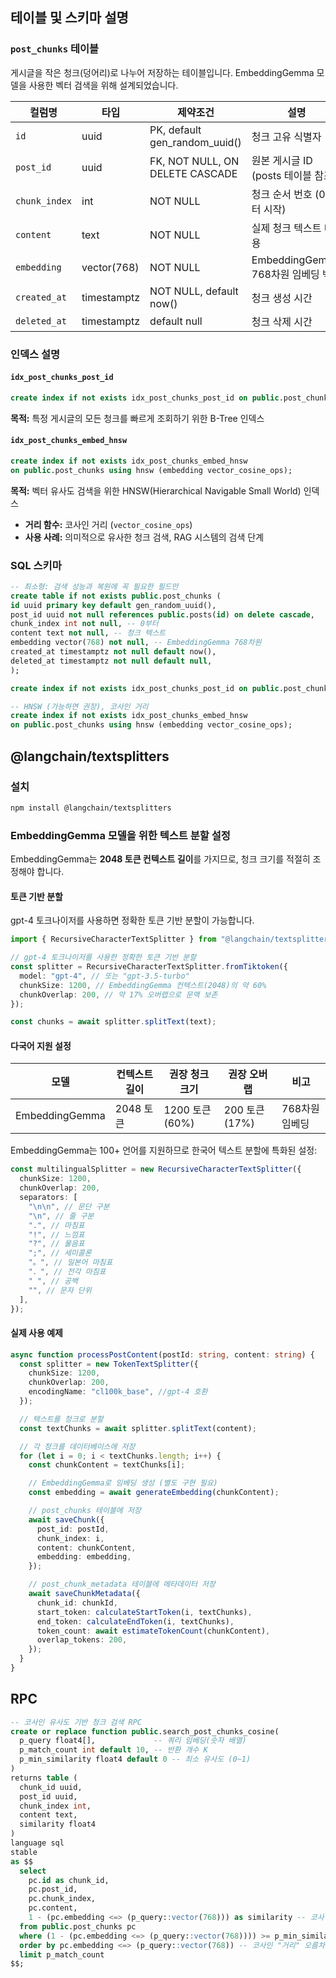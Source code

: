 ## 테이블 및 스키마 설명

### `post_chunks` 테이블

게시글을 작은 청크(덩어리)로 나누어 저장하는 테이블입니다. EmbeddingGemma 모델을 사용한 벡터 검색을 위해 설계되었습니다.

| 컬럼명        | 타입        | 제약조건                        | 설명                               |
| ------------- | ----------- | ------------------------------- | ---------------------------------- |
| `id`          | uuid        | PK, default gen_random_uuid()   | 청크 고유 식별자                   |
| `post_id`     | uuid        | FK, NOT NULL, ON DELETE CASCADE | 원본 게시글 ID (posts 테이블 참조) |
| `chunk_index` | int         | NOT NULL                        | 청크 순서 번호 (0부터 시작)        |
| `content`     | text        | NOT NULL                        | 실제 청크 텍스트 내용              |
| `embedding`   | vector(768) | NOT NULL                        | EmbeddingGemma 768차원 임베딩 벡터 |
| `created_at`  | timestamptz | NOT NULL, default now()         | 청크 생성 시간                     |
| `deleted_at`  | timestamptz | default null                    | 청크 삭제 시간                     |

### 인덱스 설명

#### `idx_post_chunks_post_id`

```sql
create index if not exists idx_post_chunks_post_id on public.post_chunks(post_id);
```

**목적:** 특정 게시글의 모든 청크를 빠르게 조회하기 위한 B-Tree 인덱스

#### `idx_post_chunks_embed_hnsw`

```sql
create index if not exists idx_post_chunks_embed_hnsw
on public.post_chunks using hnsw (embedding vector_cosine_ops);
```

**목적:** 벡터 유사도 검색을 위한 HNSW(Hierarchical Navigable Small World) 인덱스

- **거리 함수:** 코사인 거리 (`vector_cosine_ops`)
- **사용 사례:** 의미적으로 유사한 청크 검색, RAG 시스템의 검색 단계

### SQL 스키마

```sql
-- 최소형: 검색 성능과 복원에 꼭 필요한 필드만
create table if not exists public.post_chunks (
id uuid primary key default gen_random_uuid(),
post_id uuid not null references public.posts(id) on delete cascade,
chunk_index int not null, -- 0부터
content text not null, -- 청크 텍스트
embedding vector(768) not null, -- EmbeddingGemma 768차원
created_at timestamptz not null default now(),
deleted_at timestamptz not null default null,
);

create index if not exists idx_post_chunks_post_id on public.post_chunks(post_id);

-- HNSW (가능하면 권장), 코사인 거리
create index if not exists idx_post_chunks_embed_hnsw
on public.post_chunks using hnsw (embedding vector_cosine_ops);
```

## @langchain/textsplitters

### 설치

```bash
npm install @langchain/textsplitters
```

### EmbeddingGemma 모델을 위한 텍스트 분할 설정

EmbeddingGemma는 **2048 토큰 컨텍스트 길이**를 가지므로, 청크 크기를 적절히 조정해야 합니다.

#### 토큰 기반 분할

gpt-4 토크나이저를 사용하면 정확한 토큰 기반 분할이 가능합니다.

```ts
import { RecursiveCharacterTextSplitter } from "@langchain/textsplitters";

// gpt-4 토크나이저를 사용한 정확한 토큰 기반 분할
const splitter = RecursiveCharacterTextSplitter.fromTiktoken({
  model: "gpt-4", // 또는 "gpt-3.5-turbo"
  chunkSize: 1200, // EmbeddingGemma 컨텍스트(2048)의 약 60%
  chunkOverlap: 200, // 약 17% 오버랩으로 문맥 보존
});

const chunks = await splitter.splitText(text);
```

#### 다국어 지원 설정

| 모델           | 컨텍스트 길이 | 권장 청크 크기  | 권장 오버랩    | 비고           |
| -------------- | ------------- | --------------- | -------------- | -------------- |
| EmbeddingGemma | 2048 토큰     | 1200 토큰 (60%) | 200 토큰 (17%) | 768차원 임베딩 |

EmbeddingGemma는 100+ 언어를 지원하므로 한국어 텍스트 분할에 특화된 설정:

```ts
const multilingualSplitter = new RecursiveCharacterTextSplitter({
  chunkSize: 1200,
  chunkOverlap: 200,
  separators: [
    "\n\n", // 문단 구분
    "\n", // 줄 구분
    ".", // 마침표
    "!", // 느낌표
    "?", // 물음표
    ";", // 세미콜론
    "。", // 일본어 마침표
    "．", // 전각 마침표
    " ", // 공백
    "", // 문자 단위
  ],
});
```

#### 실제 사용 예제

```ts
async function processPostContent(postId: string, content: string) {
  const splitter = new TokenTextSplitter({
    chunkSize: 1200,
    chunkOverlap: 200,
    encodingName: "cl100k_base", //gpt-4 호환
  });

  // 텍스트를 청크로 분할
  const textChunks = await splitter.splitText(content);

  // 각 청크를 데이터베이스에 저장
  for (let i = 0; i < textChunks.length; i++) {
    const chunkContent = textChunks[i];

    // EmbeddingGemma로 임베딩 생성 (별도 구현 필요)
    const embedding = await generateEmbedding(chunkContent);

    // post_chunks 테이블에 저장
    await saveChunk({
      post_id: postId,
      chunk_index: i,
      content: chunkContent,
      embedding: embedding,
    });

    // post_chunk_metadata 테이블에 메타데이터 저장
    await saveChunkMetadata({
      chunk_id: chunkId,
      start_token: calculateStartToken(i, textChunks),
      end_token: calculateEndToken(i, textChunks),
      token_count: await estimateTokenCount(chunkContent),
      overlap_tokens: 200,
    });
  }
}
```

## RPC

```SQL
-- 코사인 유사도 기반 청크 검색 RPC
create or replace function public.search_post_chunks_cosine(
  p_query float4[],             -- 쿼리 임베딩(숫자 배열)
  p_match_count int default 10, -- 반환 개수 K
  p_min_similarity float4 default 0 -- 최소 유사도 (0~1)
)
returns table (
  chunk_id uuid,
  post_id uuid,
  chunk_index int,
  content text,
  similarity float4
)
language sql
stable
as $$
  select
    pc.id as chunk_id,
    pc.post_id,
    pc.chunk_index,
    pc.content,
    1 - (pc.embedding <=> (p_query::vector(768))) as similarity -- 코사인 유사도
  from public.post_chunks pc
  where (1 - (pc.embedding <=> (p_query::vector(768)))) >= p_min_similarity
  order by pc.embedding <=> (p_query::vector(768)) -- 코사인 "거리" 오름차순 = 유사도 내림차순
  limit p_match_count
$$;
```
